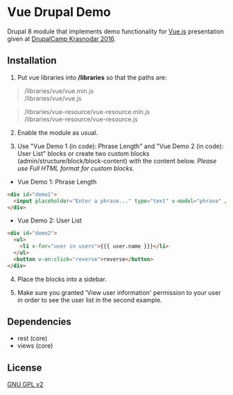 Vue Drupal Demo
=====
Drupal 8 module that implements demo functionality for [Vue.js](https://vuejs.org/) presentation given at [DrupalCamp Krasnodar 2016](http://2016.drupalyug.ru/program/sessions/reaktivnyy-frontend-freymvork-dlya-lyudey).

## Installation

1) Put vue libraries into **/libraries** so that the paths are:

> /libraries/vue/vue.min.js  
> /libraries/vue/vue.js  

> /libraries/vue-resource/vue-resource.min.js  
> /libraries/vue-resource/vue-resource.js  


2) Enable the module as usual.

3) Use "Vue Demo 1 (in code): Phrase Length" and "Vue Demo 2 (in code): User List" blocks or 
create two custom blocks (admin/structure/block/block-content) with the content below.
_Please use Full HTML format for custom blocks._

- Vue Demo 1: Phrase Length  

```html
<div id="demo1">
  <input placeholder="Enter a phrase..." type="text" v-model="phrase" /> {{length}}
</div>
```

- Vue Demo 2: User List  

```html
<div id="demo2">
  <ul>
    <li v-for="user in users">{{{ user.name }}}</li>
  </ul>
  <button v-on:click="reverse">reverse</button>
</div>
```

4) Place the blocks into a sidebar.

5) Make sure you granted 'View user information' permission to your user in order to see the user list in the second example.

## Dependencies

- rest (core)
- views (core)

## License

[GNU GPL v2](https://github.com/kkomelin/vue_drupal_demo/blob/master/LICENSE.txt)

